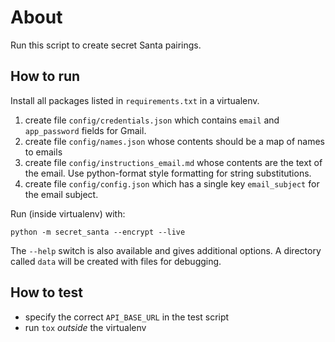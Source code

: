 # About

Run this script to create secret Santa pairings.

## How to run

Install all packages listed in `requirements.txt` in a virtualenv.

1. create file `config/credentials.json` which contains `email` and `app_password` fields for Gmail.
2. create file `config/names.json` whose contents should be a map of names to emails
3. create file `config/instructions_email.md` whose contents are the text of the email. Use python-format style formatting for string substitutions.
4. create file `config/config.json` which has a single key `email_subject` for the email subject.

Run (inside virtualenv) with:

```
python -m secret_santa --encrypt --live
```

The `--help` switch is also available and gives additional options. A directory called `data` will be created with files for debugging.

## How to test

- specify the correct `API_BASE_URL` in the test script
- run `tox` *outside* the virtualenv